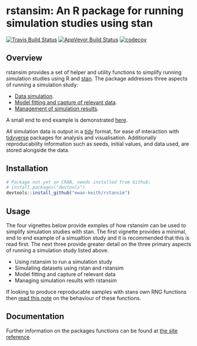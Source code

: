 
<!-- README.md is generated from README.Rmd. Please edit that file -->
rstansim: An R package for running simulation studies using stan
================================================================

[![Travis Build Status](https://travis-ci.org/Ewan-Keith/rstansim.svg?branch=master)](https://travis-ci.org/Ewan-Keith/rstansim) [![AppVeyor Build Status](https://ci.appveyor.com/api/projects/status/github/Ewan-Keith/rstansim?branch=master&svg=true)](https://ci.appveyor.com/project/Ewan-Keith/rstansim) [![codecov](https://codecov.io/gh/Ewan-Keith/rstansim/branch/master/graph/badge.svg)](https://codecov.io/gh/Ewan-Keith/rstansim)

Overview
--------

rstansim provides a set of helper and utility functions to simplify running simulation studies using R and [stan](http://mc-stan.org/). The package addresses three aspects of running a simulation study:

-   [Data simulation](https://ewan-keith.github.io/rstansim/articles/simulating_data.html).
-   [Model fitting and capture of relevant data](https://ewan-keith.github.io/rstansim/articles/model-fitting.html).
-   [Management of simulation results](https://ewan-keith.github.io/rstansim/articles/managing-results.html).

A small end to end example is demonstrated [here](https://ewan-keith.github.io/rstansim/articles/using-rstansim.html).

All simulation data is output in a [tidy](https://cran.r-project.org/web/packages/tidyr/vignettes/tidy-data.html) format, for ease of interaction with [tidyverse](https://www.tidyverse.org/) packages for analysis and visualisation. Additionally reproducability information such as seeds, initial values, and data used, are stored alongside the data.

Installation
------------

``` r
# Package not yet on CRAN, needs installed from Github:
# install.packages("devtools")
devtools::install_github("ewan-keith/rstansim")
```

Usage
-----

The four vignettes below provide exmples of how rstansim can be used to simplify simulation studies with stan. The first vignette provides a minimal, end to end example of a simualtion study and it is recommended that this is read first. The next three provide greater detail on the three primary aspects of running a simulation study listed above.

-   Using rstansim to run a simulation study
-   Simulating datasets using rstan and rstansim
-   Model fitting and capture of relevant data
-   Managing simulation results with rstansim

If looking to produce reproducable samples with stans own RNG functions then [read this note](https://ewan-keith.github.io/rstansim/articles/reproducability.html) on the behaviour of these functions.

Documentation
-------------

Further information on the packages functions can be found at [the site reference](https://ewan-keith.github.io/rstansim/reference/index.html).
